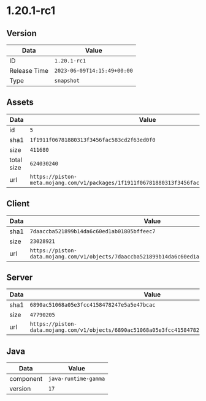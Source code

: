 # 1.20.1-rc1

## Version

|**Data**        | **Value**                 |
|----------------|-------------------------|
| ID   | ```1.20.1-rc1```   |
| Release Time   | ```2023-06-09T14:15:49+00:00```   |
| Type   | ```snapshot```   |

## Assets

|**Data**        | **Value**                 |
|----------------|-------------------------|
| id   | ```5```   |
| sha1   | ```1f1911f06781880313f3456fac583cd2f63ed0f0```   |
| size   | ```411680```   |
| total size  | ```624030240```  |
| url       | ```https://piston-meta.mojang.com/v1/packages/1f1911f06781880313f3456fac583cd2f63ed0f0/5.json``` |

## Client

|**Data**        | **Value**                 |
|----------------|-------------------------|
| sha1   | ```7daaccba521899b14da6c60ed1ab01805bffeec7```   |
| size   | ```23028921```   |
| url       | ```https://piston-data.mojang.com/v1/objects/7daaccba521899b14da6c60ed1ab01805bffeec7/client.jar``` |

## Server

|**Data**        | **Value**                 |
|----------------|-------------------------|
| sha1   | ```6890ac51068a05e3fcc4158478247e5a5e47bcac```   |
| size   | ```47790205```   |
| url       | ```https://piston-data.mojang.com/v1/objects/6890ac51068a05e3fcc4158478247e5a5e47bcac/server.jar``` |

## Java

|**Data**        | **Value**                 |
|----------------|-------------------------|
| component   | ```java-runtime-gamma```   |
| version   | ```17```   |